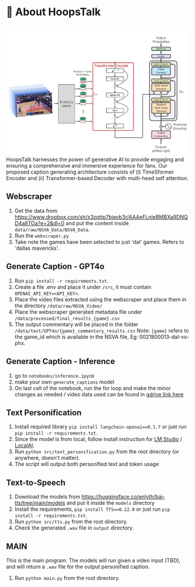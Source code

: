 # 🏀 About HoopsTalk
<img src="docs/images/tsf-gpt2-archi.png" alt="HoopsTalk Logo" width="500"/>
HoopsTalk harnesses the power of generative AI to provide engaging and ensuring a comprehensive and immersive experience for fans.
Our proposed caption generating architecture consists of (i) TimeSformer Encoder and (ii) Transformer-based Decoder with multi-head self attention.

## Webscraper
1. Get the data from https://www.dropbox.com/sh/x3zpttp7bjevb3r/AAAeFLnIeBMBXa9DNQD4a8TOa?e=2&dl=0 and put the content inside `data/raw/NSVA_Data/NSVA_Data`.
2. Run the `webscraper.py`
3. Take note the games have been selected to just 'dal' games. Refers to 'dallas mavericks'.

## Generate Caption - GPT4o
1. Run `pip install -r requirements.txt`.
2. Create a file .env and place it under `/src`, it must contain `OPENAI_API_KEY=<API_KEY>`.
3. Place the video files extracted using the webscraper and place them in the directory `/data/raw/NSVA_Video/`
4. Place the webscraper generated metadata file under `/data/processed/final_results_{game}.csv`
5. The output commentary will be placed in the folder `/data/text/GPT4o/{game}_commentary_results.csv`
Note: `{game}` refers to the game_id which is available in the NSVA file, Eg: 0021800013-dal-vs-phx.

## Generate Caption - Inference
1. go to `notebooks/inference.ipynb`
2. make your own `generate_captions` model
3. On last cell of the notebook, run the for loop and make the minor changes as needed / video data used can be found in [gdrive link here](https://drive.google.com/drive/folders/1GIgMOJOQNFMnY3jWZFEgM9kViq-IrUoP?usp=sharing) 

## Text Personification
1. Install required library `pip install langchain-openai==0.1.7` or just run `pip install -r requirements.txt`.
2. Since the model is from local, follow install instruction for [LM Studio](https://lmstudio.ai) / [LocalAI](https://localai.io).
3. Run `python src/text_personification.py` from the root directory (or anywhere, doesn't matter).
4. The script will output both personified text and token usage

## Text-to-Speech
1. Download the models from https://huggingface.co/enlyth/baj-tts/tree/main/models and put it inside the `models` directory
2. Install the requirements, `pip install TTS==0.22.0` or just run `pip install -r requirements.txt`.
3. Run `python src/tts.py` from the root directory.
4. Check the generated `.wav` file in `output` directory.

## MAIN
This is the main program. The models will run given a video input (TBD), and will return a `.wav` file for the output personified caption.
1. Run `python main.py` from the root directory.
